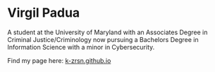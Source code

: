 # Virgil Padua
A student at the University of Maryland with an Associates Degree in Criminal Justice/Criminology now pursuing a Bachelors Degree in Information Science with a minor in Cybersecurity.

Find my page here: [k-zrsn.github.io](k-zrsn.github.io)
